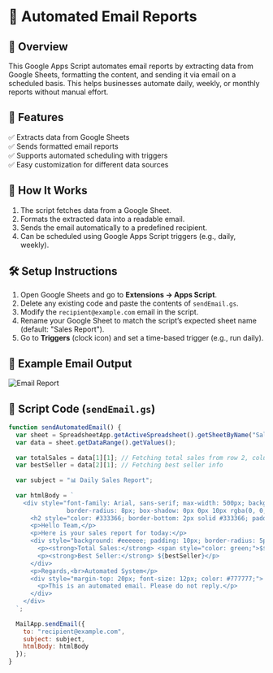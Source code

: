 # 📧 Automated Email Reports  

## 🚀 Overview  
This Google Apps Script automates email reports by extracting data from Google Sheets, formatting the content, and sending it via email on a scheduled basis. This helps businesses automate daily, weekly, or monthly reports without manual effort.  

## 🔹 Features  
✅ Extracts data from Google Sheets  
✅ Sends formatted email reports  
✅ Supports automated scheduling with triggers  
✅ Easy customization for different data sources  

## 📌 How It Works  
1. The script fetches data from a Google Sheet.  
2. Formats the extracted data into a readable email.  
3. Sends the email automatically to a predefined recipient.  
4. Can be scheduled using Google Apps Script triggers (e.g., daily, weekly).  

## 🛠️ Setup Instructions  
1. Open Google Sheets and go to **Extensions → Apps Script**.  
2. Delete any existing code and paste the contents of `sendEmail.gs`.  
3. Modify the `recipient@example.com` email in the script.  
4. Rename your Google Sheet to match the script’s expected sheet name (default: "Sales Report").  
5. Go to **Triggers** (clock icon) and set a time-based trigger (e.g., run daily).  

## 📩 Example Email Output  
![Email Report](https://i.imgur.com/5cKuhrp.png)



## 📜 Script Code (`sendEmail.gs`)  

```javascript
function sendAutomatedEmail() {
  var sheet = SpreadsheetApp.getActiveSpreadsheet().getSheetByName("Sales Report");
  var data = sheet.getDataRange().getValues();
  
  var totalSales = data[1][1]; // Fetching total sales from row 2, column 2
  var bestSeller = data[2][1]; // Fetching best seller info
  
  var subject = "📊 Daily Sales Report";
  
  var htmlBody = `
    <div style="font-family: Arial, sans-serif; max-width: 500px; background: #ffffff; padding: 20px; 
                border-radius: 8px; box-shadow: 0px 0px 10px rgba(0, 0, 0, 0.1);">
      <h2 style="color: #333366; border-bottom: 2px solid #333366; padding-bottom: 5px;">📊 Daily Sales Report</h2>
      <p>Hello Team,</p>
      <p>Here is your sales report for today:</p>
      <div style="background: #eeeeee; padding: 10px; border-radius: 5px; margin-top: 10px;">
        <p><strong>Total Sales:</strong> <span style="color: green;">$${totalSales}</span></p>
        <p><strong>Best Seller:</strong> ${bestSeller}</p>
      </div>
      <p>Regards,<br>Automated System</p>
      <div style="margin-top: 20px; font-size: 12px; color: #777777;">
        <p>This is an automated email. Please do not reply.</p>
      </div>
    </div>
  `;
  
  MailApp.sendEmail({
    to: "recipient@example.com",
    subject: subject,
    htmlBody: htmlBody
  });
}
